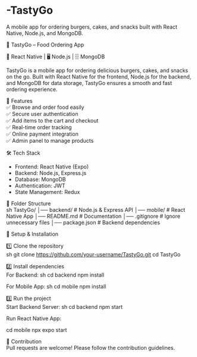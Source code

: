 # -TastyGo
A mobile app for ordering burgers, cakes, and snacks built with React Native, Node.js, and MongoDB.



 🍔 TastyGo – Food Ordering App  

📱 React Native | 🖥️ Node.js | 🗄️ MongoDB  

TastyGo is a mobile app for ordering delicious burgers, cakes, and snacks on the go. Built with React Native for the frontend, Node.js for the backend, and MongoDB for data storage, TastyGo ensures a smooth and fast ordering experience.  


🚀 Features  
✅ Browse and order food easily  
✅ Secure user authentication  
✅ Add items to the cart and checkout  
✅ Real-time order tracking  
✅ Online payment integration  
✅ Admin panel to manage products  

🛠️ Tech Stack  
- Frontend: React Native (Expo)  
- Backend: Node.js, Express.js  
- Database: MongoDB  
- Authentication: JWT  
- State Management: Redux  


📂 Folder Structure  
sh
TastyGo/
│── backend/        # Node.js & Express API
│── mobile/         # React Native App
│── README.md       # Documentation
│── .gitignore      # Ignore unnecessary files
│── package.json    # Backend dependencies


🔧 Setup & Installation  

1️⃣ Clone the repository  
sh
git clone https://github.com/your-username/TastyGo.git
cd TastyGo

 2️⃣ Install dependencies  
For Backend:
sh
cd backend
npm install

For Mobile App: 
sh
cd mobile
npm install

3️⃣ Run the project  
Start Backend Server:
sh
cd backend
npm start

Run React Native App:  

cd mobile
npx expo start

📌 Contribution  
Pull requests are welcome! Please follow the contribution guidelines.  


